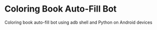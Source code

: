 # Coloring Book Auto-Fill Bot

Coloring book auto-fill bot using adb shell and Python on Android devices
